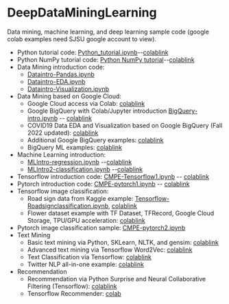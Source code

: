 # DeepDataMiningLearning
Data mining, machine learning, and deep learning sample code (google colab examples need SJSU google account to view).

* Python tutorial code: [Python_tutorial.ipynb](./Python_tutorial.ipynb)--[colablink](https://colab.research.google.com/drive/1KpLTxgvmFzSlmr486zZwfUBUt-U4-ukT?usp=sharing)
* Python NumPy tutorial code: [Python NumPy tutorial](./Python-Numpy.ipynb)--[colablink](https://colab.research.google.com/drive/10CtxFoyTUk5RIPX4MnOOhYYe3DGAitYW?usp=sharing)
* Data Mining introduction code: 
   * [Dataintro-Pandas.ipynb](./Dataintro-Pandas.ipynb)
   * [Dataintro-EDA.ipynb](./Dataintro-EDA.ipynb)
   * [Dataintro-Visualization.ipynb](./Dataintro-Visualization.ipynb)
* Data Mining based on Google Cloud: 
   * Google Cloud access via Colab: [colablink](https://colab.research.google.com/drive/1fmNMY23wzoQQTGoGns1cgTrjOIuj-Qtc?usp=sharing)
   * Google BigQuery with Colab/Jupyter introduction [BigQuery-intro.ipynb](./BigQuery-intro.ipynb) -- [colablink](https://colab.research.google.com/drive/1HREJs7dUZfrJaPP2wApPNtaINpe2Rtey?usp=sharing)
   * COVID19 Data EDA and Visualization based on Google BigQuery (Fall 2022 updated): [colablink](https://colab.research.google.com/drive/1y4zQl_SxA1DEbjI5XjBuxmXQrx5xI1vE?usp=sharing)
   * Additional Google BigQuery examples: [colablink](https://colab.research.google.com/drive/1eHj3g5qwzp4uhE0j0qagCLj5SBWIbuTL?usp=sharing)
   * BigQuery ML examples: [colablink](https://colab.research.google.com/drive/1ZX5X9ryN9fq6R1Sb7kEscPaJjRGx0ft3?usp=sharing)
* Machine Learning introduction: 
   * [MLIntro-regression.ipynb](./MLIntro-regression.ipynb) --[colablink](https://colab.research.google.com/drive/1atrY6rpfPKs5K1VxddfEOWR5QRarxHiG?usp=sharing)
   * [MLIntro2-classification.ipynb](./MLIntro2-classification.ipynb) --[colablink](https://colab.research.google.com/drive/1znfskFZFo-m7VjnI5vgcxdaPWHvLLG9H?usp=sharing)
* Tensorflow introduction code: [CMPE-Tensorflow1.ipynb](./CMPE-Tensorflow1.ipynb) -- [colablink](https://colab.research.google.com/drive/188d4pSon4mSAzhGG54zXjWctTOo7Ds53?usp=sharing)
* Pytorch introduction code: [CMPE-pytorch1.ipynb](./CMPE-pytorch1.ipynb) -- [colablink](https://colab.research.google.com/drive/1KZKXqa8FkaJpruUl1XzE7vjvb4pHfMoS?usp=sharing)
* Tensorflow image classification:
   * Road sign data from Kaggle example: [Tensorflow-Roadsignclassification.ipynb](./Tensorflow-Roadsignclassification.ipynb), [colablink](https://colab.research.google.com/drive/1W0bwQVXDFakcB7FdQbbkrSdsucNWW7we)
   * Flower dataset example with TF Dataset, TFRecord, Google Cloud Storage, TPU/GPU acceleration: [colablink](https://colab.research.google.com/drive/1_CwebpyvkcTdAW4zbffga6DT58yw0bZO?usp=sharing)
* Pytorch image classification sample: [CMPE-pytorch2.ipynb](./CMPE-pytorch2.ipynb)
* Text Mining
   * Basic text mining via Python, SKLearn, NLTK, and gensim: [colablink](https://colab.research.google.com/drive/1nu32Hy50MBxgtOshOmPpk94DNwPNU40V?usp=sharing)
   * Advanced text mining via Tensorflow Word2Vec: [colablink](https://colab.research.google.com/drive/1kcM8zAPWDQa1_82OCl74CZOCgZDofipR?usp=sharing)
   * Text Classification via Tensorflow: [colablink](https://colab.research.google.com/drive/1NyIjdj4d4lueByK-_17BepKLRXz7oM9e?usp=sharing)
   * Twitter NLP all-in-one example: [colablink](https://colab.research.google.com/drive/16Lq8pFyxwIUhFi241FYDrG-VfBBSTsgE?usp=sharing)
* Recommendation
   * Recommendation via Python Surprise and Neural Collaborative Filtering (Tensorflow): [colablink](https://colab.research.google.com/drive/1PNi5Vl4YRCsNdLS-pcODSdgbhBlPUoBI?usp=sharing)
   * Tensorflow Recommender: [colab](https://colab.research.google.com/drive/14tfyPInCyZzcr4sk6zRejHR1847WwVR9?usp=sharing)
